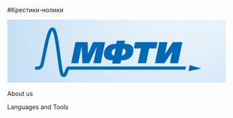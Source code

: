#Крестики-нолики

[![Header](https://github.com/sfthonl/C-/blob/main/mipt.jpg)]()

About us

Languages and Tools
